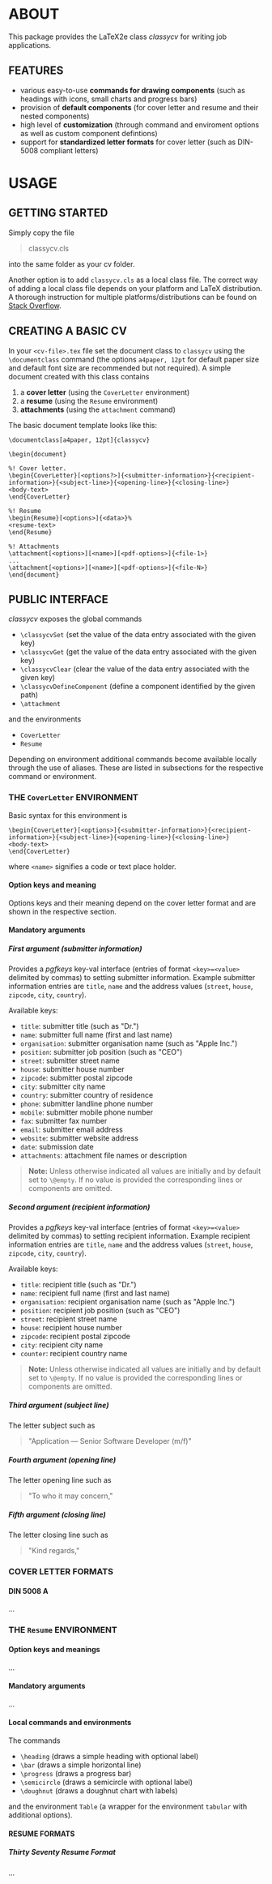 # ABOUT
 
This package provides the LaTeX2e class *classycv* for writing job applications.

## FEATURES

* various easy-to-use **commands for drawing components** (such as headings with icons, small charts and progress bars)
* provision of **default components** (for cover letter and resume and their nested components)
* high level of **customization** (through command and enviroment options as well as custom component defintions)
* support for **standardized letter formats** for cover letter (such as DIN-5008 compliant letters)

# USAGE

## GETTING STARTED

Simply copy the file 

> classycv.cls

into the same folder as your cv folder. 

Another option is to add `classycv.cls` as a local class file. The correct way of adding a local class file depends on your platform and LaTeX distribution. A thorough instruction for multiple platforms/distributions can be found on [Stack Overflow](http://tex.stackexchange.com/questions/1137/where-do-i-place-my-own-sty-or-cls-files-to-make-them-available-to-all-my-te).

## CREATING A BASIC CV

In your `<cv-file>.tex` file set the document class to `classycv` using the `\documentclass` command (the options `a4paper, 12pt` for default paper size and default font size are recommended but not required). A simple document created with this class contains

1. a **cover letter** (using the `CoverLetter` environment)
2. a **resume** (using the `Resume` environment)
3. **attachments** (using the `attachment` command)

The basic document template looks like this:

```
\documentclass[a4paper, 12pt]{classycv}

\begin{document}

%! Cover letter.
\begin{CoverLetter}[<options?>]{<submitter-information>}{<recipient-information>}{<subject-line>}{<opening-line>}{<closing-line>}
<body-text>
\end{CoverLetter}

%! Resume
\begin{Resume}[<options>]{<data>}%
<resume-text>
\end{Resume}

%! Attachments
\attachment[<options>][<name>][<pdf-options>]{<file-1>}
...
\attachment[<options>][<name>][<pdf-options>]{<file-N>}
\end{document}
```

## PUBLIC INTERFACE

*classycv* exposes the global commands

* `\classycvSet` (set the value of the data entry associated with the given key)
* `\classycvGet` (get the value of the data entry associated with the given key)
* `\classycvClear` (clear the value of the data entry associated with the given key)
* `\classycvDefineComponent` (define a component identified by the given path)
* `\attachment`

and the environments

* `CoverLetter`
* `Resume`

Depending on environment additional commands become available locally through the use of aliases. These are listed in subsections for the respective command or environment.

### THE `CoverLetter` ENVIRONMENT

Basic syntax for this environment is

```
\begin{CoverLetter}[<options>]{<submitter-information>}{<recipient-information>}{<subject-line>}{<opening-line>}{<closing-line>}
<body-text>
\end{CoverLetter}
```

where `<name>` signifies a code or text place holder.

#### Option keys and meaning

Options keys and their meaning depend on the cover letter format and are shown in the respective section.

#### Mandatory arguments

##### First argument (submitter information)

Provides a *pgfkeys* key-val interface (entries of format `<key>=<value>` delimited by commas) to setting submitter information. Example submitter information entries  are `title`, `name` and the address values (`street`, `house`, `zipcode`, `city`, `country`).

Available keys:

* `title`: submitter title (such as "Dr.")
* `name`: submitter full name (first and last name)
* `organisation`: submitter organisation name (such as "Apple Inc.")
* `position`: submitter job position (such as "CEO")
* `street`: submitter street name
* `house`: submitter house number
* `zipcode`: submitter postal zipcode
* `city`: submitter city name
* `country`: submitter country of residence
* `phone`: submitter landline phone number
* `mobile`: submitter mobile phone number
* `fax`: submitter fax number
* `email`: submitter email address
* `website`: submitter website address
* `date`: submission date
* `attachments`: attachment file names or description

> **Note:** Unless otherwise indicated all values are initially and by default set to `\@empty`. If no value is provided the corresponding lines or components are omitted.

##### Second argument (recipient information)

Provides a *pgfkeys* key-val interface (entries of format `<key>=<value>` delimited by commas) to setting recipient information. Example recipient information entries are `title`, `name` and the address values (`street`, `house`, `zipcode`, `city`, `country`).

Available keys:

* `title`: recipient title (such as "Dr.")
* `name`: recipient full name (first and last name)
* `organisation`: recipient organisation name (such as "Apple Inc.")
* `position`: recipient job position (such as "CEO")
* `street`: recipient street name 
* `house`: recipient house number
* `zipcode`: recipient postal zipcode
* `city`: recipient city name 
* `counter`: recipient country name

> **Note:** Unless otherwise indicated all values are initially and by default set to `\@empty`. If no value is provided the corresponding lines or components are omitted.

##### Third argument (subject line)

The letter subject such as 

> "Application — Senior Software Developer (m/f)"

##### Fourth argument (opening line)

The letter opening line such as 

> "To who it may concern,"

##### Fifth argument (closing line)

The letter closing line such as 

> "Kind regards,"

### COVER LETTER FORMATS

#### DIN 5008 A

...

### THE `Resume` ENVIRONMENT

#### Option keys and meanings

...

#### Mandatory arguments

...

#### Local commands and environments

The commands 

* `\heading` (draws a simple heading with optional label)
* `\bar` (draws a simple horizontal line)
* `\progress` (draws a progress bar)
* `\semicircle` (draws a semicircle with optional label)	
* `\doughnut` (draws a doughnut chart with labels)

and the environment `Table` (a wrapper for the environment `tabular` with additional options).


#### RESUME FORMATS

##### Thirty Seventy Resume Format

...
